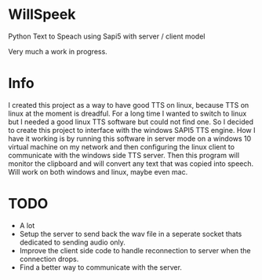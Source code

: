 # WillSpeek
Python Text to Speach using Sapi5 with server / client model

Very much a work in progress.

# Info
I created this project as a way to have good TTS on linux, because TTS on linux at the moment is dreadful. For a long time I wanted to switch to linux but I needed a good linux TTS software but could not find one.
So I decided to create this project to interface with the windows SAPI5 TTS engine. How I have it working is by running this software in server mode on a windows 10 virtual machine on my network and then configuring the linux client to communicate with the windows side TTS server.
Then this program will monitor the clipboard and will convert any text that was copied into speech. Will work on both windows and linux, maybe even mac.

# TODO
* A lot
* Setup the server to send back the wav file in a seperate socket thats dedicated to sending audio only.
* Improve the client side code to handle reconnection to server when the connection drops.
* Find a better way to communicate with the server.
